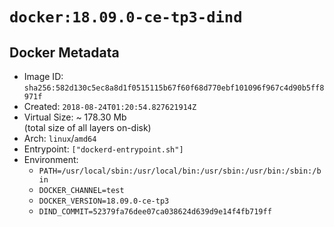 # `docker:18.09.0-ce-tp3-dind`

## Docker Metadata

- Image ID: `sha256:582d130c5ec8a8d1f0515115b67f60f68d770ebf101096f967c4d90b5ff8971f`
- Created: `2018-08-24T01:20:54.827621914Z`
- Virtual Size: ~ 178.30 Mb  
  (total size of all layers on-disk)
- Arch: `linux`/`amd64`
- Entrypoint: `["dockerd-entrypoint.sh"]`
- Environment:
  - `PATH=/usr/local/sbin:/usr/local/bin:/usr/sbin:/usr/bin:/sbin:/bin`
  - `DOCKER_CHANNEL=test`
  - `DOCKER_VERSION=18.09.0-ce-tp3`
  - `DIND_COMMIT=52379fa76dee07ca038624d639d9e14f4fb719ff`
